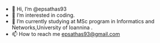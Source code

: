 - 👋 Hi, I’m @epsathas93
- 👀 I’m interested in coding.
- 🌱 I’m currently studying at MSc program in  Informatics and Networks,University of Ioannina .
- 📫 How to reach me epsathas93@gmail.com
